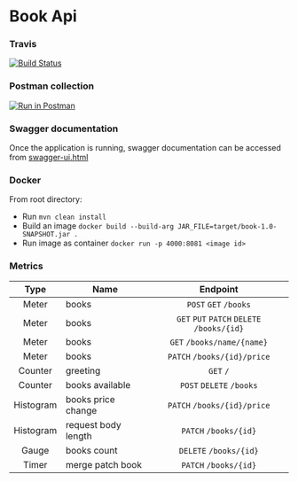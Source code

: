 # Book Api

### Travis
[![Build Status](https://travis-ci.com/athenus-rufus/exam-app.svg?branch=master)](https://travis-ci.com/athenus-rufus/exam-app)

### Postman collection
[![Run in Postman](https://run.pstmn.io/button.svg)](https://app.getpostman.com/run-collection/f400859b1ba3d94e4fee)

### Swagger documentation
Once the application is running, swagger documentation can be accessed from [swagger-ui.html](http://localhost:8081/swagger-ui.html#/book-controller)

### Docker
From root directory:
- Run `mvn clean install`
- Build an image `docker build --build-arg JAR_FILE=target/book-1.0-SNAPSHOT.jar .`
- Run image as container `docker run -p 4000:8081 <image id>`

### Metrics

| Type          | Name                 | Endpoint    |     
|:-------------:| ---------------------|:------------------------------------:|
| Meter         | books                | `POST` `GET` `/books`                   |
| Meter         | books                | `GET` `PUT` `PATCH` `DELETE` `/books/{id}`| 
| Meter         | books                | `GET` `/books/name/{name}`             | 
| Meter         | books                | `PATCH` `/books/{id}/price`            | 
| Counter       | greeting             | `GET` `/`                              |
| Counter       | books available      | `POST` `DELETE` `/books`                | 
| Histogram     | books price change   | `PATCH` `/books/{id}/price`            | 
| Histogram     | request body length  | `PATCH` `/books/{id}`                  | 
| Gauge         | books count          | `DELETE` `/books/{id}`                 | 
| Timer         | merge patch book     | `PATCH` `/books/{id}`                  | 

  
